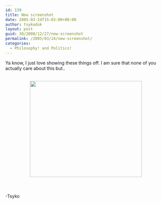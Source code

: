 ```yaml
---
id: 139
title: New screenshot
date: 2005-03-24T15:03:00+00:00
author: tsykoduk
layout: post
guid: 30/2008/12/27/new-screenshot
permalink: /2005/03/24/new-screenshot/
categories:
  - Philosophy! and Politics!
---
```

<p>Ya know, I just love showing these things off. I am sure that none of you actually care about this but..<br /><br /><center><a href="http://nokes.name/photos/albums/userpics/10001/Screenshot%7E0.png"><img src="http://nokes.name/photos/albums/userpics/10001/normal_Screenshot%7E0.png" width="350" height="300"/></a></center><br /><br /><br />-Tsyko</p>